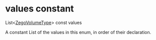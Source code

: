 


# values constant







List&lt;[ZegoVolumeType](../../zego_uikit_prebuilt_live_audio_room/ZegoVolumeType.md)> const values
  




<p>A constant List of the values in this enum, in order of their declaration.</p>










